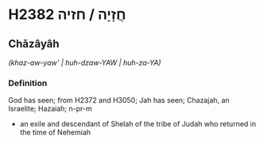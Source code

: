 # H2382 חֲזָיָה / חזיה

## Chăzâyâh

_(khaz-aw-yaw' | huh-dzaw-YAW | huh-za-YA)_

### Definition

God has seen; from H2372 and H3050; Jah has seen; Chazajah, an Israelite; Hazaiah; n-pr-m

- an exile and descendant of Shelah of the tribe of Judah who returned in the time of Nehemiah

